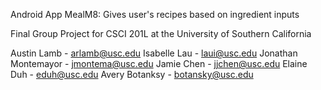Android App MealM8: Gives user's recipes based on ingredient inputs

Final Group Project for CSCI 201L at the University of Southern California

Austin Lamb - arlamb@usc.edu
Isabelle Lau - laui@usc.edu
Jonathan Montemayor - jmontema@usc.edu
Jamie Chen - jjchen@usc.edu
Elaine Duh - eduh@usc.edu 
Avery Botanksy - botansky@usc.edu 
